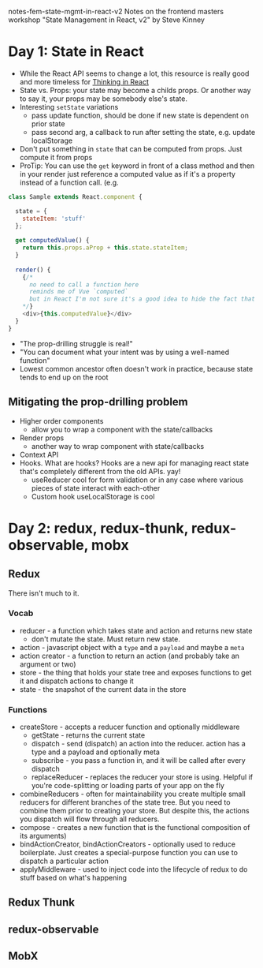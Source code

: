 notes-fem-state-mgmt-in-react-v2
Notes on the frontend masters workshop "State Management in React, v2" by Steve Kinney

# Day 1: State in React
- While the React API seems to change a lot, this resource is really good and more timeless for [Thinking in React](https://reactjs.org/docs/thinking-in-react.html)
- State vs. Props: your state may become a childs props. Or another way to say it, your props may be somebody else's state.
- Interesting `setState` variations
  - pass update function, should be done if new state is dependent on prior state
  - pass second arg, a callback to run after setting the state, e.g. update localStorage
- Don't put something in `state` that can be computed from props. Just compute it from props
- ProTip: You can use the `get` keyword in front of a class method and then in your render just reference a computed value as if it's a property instead of a function call.  (e.g.
```javascript
class Sample extends React.component {

  state = {
    stateItem: 'stuff'
  };
  
  get computedValue() {
    return this.props.aProp + this.state.stateItem;
  }
  
  render() {
    {/*
      no need to call a function here 
      reminds me of Vue `computed`
      but in React I'm not sure it's a good idea to hide the fact that it's a function
    */}
    <div>{this.computedValue}</div>
  }
}
```
- "The prop-drilling struggle is real!"
- "You can document what your intent was by using a well-named function"
- Lowest common ancestor often doesn't work in practice, because state tends to end up on the root
## Mitigating the prop-drilling problem
- Higher order components
    - allow you to wrap a component with the state/callbacks
- Render props
    - another way to wrap component with state/callbacks
- Context API
- Hooks. What are hooks? Hooks are a new api for managing react state that's completely different from the old APIs. yay!
  - useReducer cool for form validation or in any case where various pieces of state interact with each-other
  - Custom hook useLocalStorage is cool
  
# Day 2: redux, redux-thunk, redux-observable, mobx
## Redux
There isn't much to it.

### Vocab
- reducer - a function which takes state and action and returns new state  
  - don't mutate the state. Must return new state.
- action - javascript object with a `type` and a `payload` and maybe a `meta`
- action creator - a function to return an action (and probably take an argument or two)
- store - the thing that holds your state tree and exposes functions to get it and dispatch actions to change it
- state - the snapshot of the current data in the store

### Functions
- createStore - accepts a reducer function and optionally middleware
  - getState - returns the current state
  - dispatch - send (dispatch) an action into the reducer. action has a type and a payload and optionally meta
  - subscribe - you pass a function in, and it will be called after every dispatch
  - replaceReducer - replaces the reducer your store is using. Helpful if you're code-splitting or loading parts of your app on the fly
- combineReducers - often for maintainability you create multiple small reducers for different branches of the state tree. But you need to combine them prior to creating your store. But despite this, the actions you dispatch will flow through all reducers.
- compose - creates a new function that is the functional composition of its arguments)
- bindActionCreator, bindActionCreators - optionally used to reduce boilerplate. Just creates a special-purpose function you can use to dispatch a particular action
- applyMiddleware - used to inject code into the lifecycle of redux to do stuff based on what's happening

## Redux Thunk

## redux-observable

## MobX

